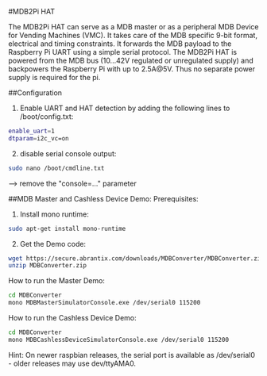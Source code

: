 <!--
---
name: MDB2Pi HAT
class: board
type: IO,Power
formfactor: HAT
manufacturer: Abrantix
description: Multi-Drop-Bus MDB Converter Board for the Raspberry Pi
url: http://www.abrantix.com/MDBConverter.html
buy: http://blog.abrantix.com/webshop/
image: 'mdb2pi-hat.png'
pincount: 40
eeprom: yes
power:
  '1':
  '2':
  '4':
  '17':
ground:
  '6':
  '9':
  '14':
  '20':
  '25':
  '30':
  '34':
  '39':
pin:
  '8':
    mode: UART
  '10':
    mode: UART
  '27':
    mode: i2c
  '28':
    mode: i2c
i2c:
  '0x50':
    name: HAT EEPROM
    device: 24C32
-->
#MDB2Pi HAT

The MDB2Pi HAT can serve as a MDB master or as a peripheral MDB Device for Vending Machines (VMC). It takes care of the MDB specific 9-bit format, electrical and timing constraints. It forwards the MDB payload to the Raspberry Pi UART using a simple serial protocol.
The MDB2Pi HAT is powered from the MDB bus (10...42V regulated or unregulated supply) and backpowers the Raspberry Pi with up to 2.5A@5V. Thus no separate power supply is required for the pi.

##Configuration
1. Enable UART and HAT detection by adding the following lines to /boot/config.txt:
```bash
enable_uart=1
dtparam=i2c_vc=on
```

2. disable serial console output:
```bash
sudo nano /boot/cmdline.txt
```
--> remove the "console=..." parameter

##MDB Master and Cashless Device Demo:
Prerequisites:
1. Install mono runtime:
```bash
sudo apt-get install mono-runtime
```

2. Get the Demo code:
```bash
wget https://secure.abrantix.com/downloads/MDBConverter/MDBConverter.zip
unzip MDBConverter.zip
```

How to run the Master Demo:
```bash
cd MDBConverter
mono MDBMasterSimulatorConsole.exe /dev/serial0 115200
```

How to run the Cashless Device Demo:
```bash
cd MDBConverter
mono MDBCashlessDeviceSimulatorConsole.exe /dev/serial0 115200
```

Hint: On newer raspbian releases, the serial port is available as /dev/serial0 - older releases may use dev/ttyAMA0.



